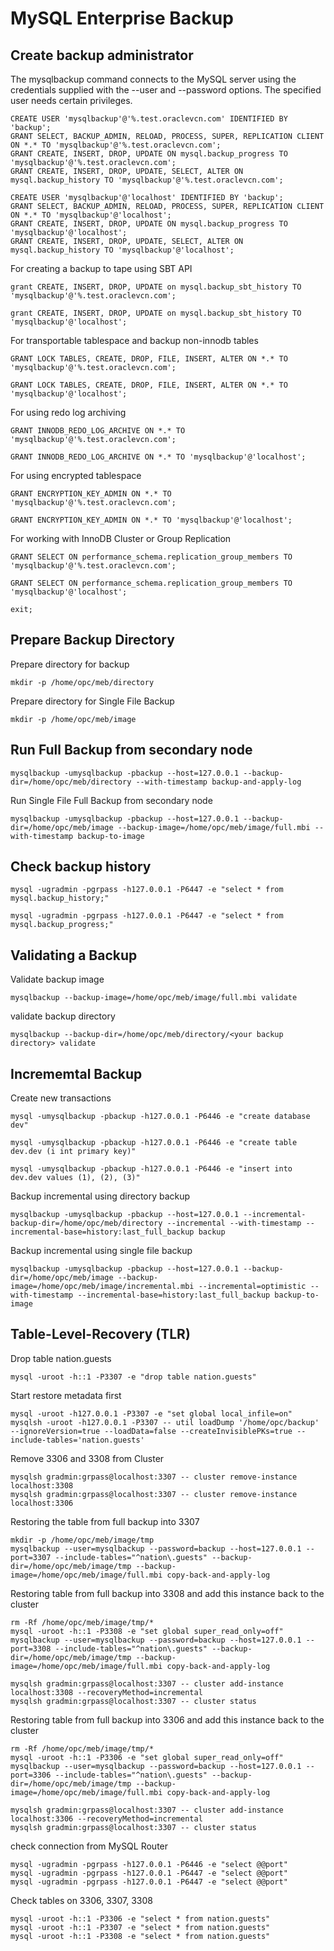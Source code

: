 # MySQL Enterprise Backup
## Create backup administrator
The mysqlbackup command connects to the MySQL server using the credentials supplied with the --user and --password options. 
The specified user needs certain privileges. 
```
CREATE USER 'mysqlbackup'@'%.test.oraclevcn.com' IDENTIFIED BY 'backup';
GRANT SELECT, BACKUP_ADMIN, RELOAD, PROCESS, SUPER, REPLICATION CLIENT ON *.* TO 'mysqlbackup'@'%.test.oraclevcn.com';
GRANT CREATE, INSERT, DROP, UPDATE ON mysql.backup_progress TO 'mysqlbackup'@'%.test.oraclevcn.com'; 
GRANT CREATE, INSERT, DROP, UPDATE, SELECT, ALTER ON mysql.backup_history TO 'mysqlbackup'@'%.test.oraclevcn.com';

CREATE USER 'mysqlbackup'@'localhost' IDENTIFIED BY 'backup';
GRANT SELECT, BACKUP_ADMIN, RELOAD, PROCESS, SUPER, REPLICATION CLIENT ON *.* TO 'mysqlbackup'@'localhost';
GRANT CREATE, INSERT, DROP, UPDATE ON mysql.backup_progress TO 'mysqlbackup'@'localhost'; 
GRANT CREATE, INSERT, DROP, UPDATE, SELECT, ALTER ON mysql.backup_history TO 'mysqlbackup'@'localhost';
```
For creating a backup to tape using SBT API
```
grant CREATE, INSERT, DROP, UPDATE on mysql.backup_sbt_history TO 'mysqlbackup'@'%.test.oraclevcn.com'; 

grant CREATE, INSERT, DROP, UPDATE on mysql.backup_sbt_history TO 'mysqlbackup'@'localhost'; 
```
For transportable tablespace and backup non-innodb tables
```
GRANT LOCK TABLES, CREATE, DROP, FILE, INSERT, ALTER ON *.* TO 'mysqlbackup'@'%.test.oraclevcn.com';

GRANT LOCK TABLES, CREATE, DROP, FILE, INSERT, ALTER ON *.* TO 'mysqlbackup'@'localhost';
```
For using redo log archiving
```
GRANT INNODB_REDO_LOG_ARCHIVE ON *.* TO 'mysqlbackup'@'%.test.oraclevcn.com';

GRANT INNODB_REDO_LOG_ARCHIVE ON *.* TO 'mysqlbackup'@'localhost';
```
For using encrypted tablespace
```
GRANT ENCRYPTION_KEY_ADMIN ON *.* TO 'mysqlbackup'@'%.test.oraclevcn.com';

GRANT ENCRYPTION_KEY_ADMIN ON *.* TO 'mysqlbackup'@'localhost';
```
For working with InnoDB Cluster or Group Replication
```
GRANT SELECT ON performance_schema.replication_group_members TO 'mysqlbackup'@'%.test.oraclevcn.com';

GRANT SELECT ON performance_schema.replication_group_members TO 'mysqlbackup'@'localhost';

exit;
```
## Prepare Backup Directory
Prepare directory for backup
```
mkdir -p /home/opc/meb/directory
```
Prepare directory for Single File Backup
```
mkdir -p /home/opc/meb/image
```
## Run Full Backup from secondary node
```
mysqlbackup -umysqlbackup -pbackup --host=127.0.0.1 --backup-dir=/home/opc/meb/directory --with-timestamp backup-and-apply-log 
```
Run Single File Full Backup from secondary node
```
mysqlbackup -umysqlbackup -pbackup --host=127.0.0.1 --backup-dir=/home/opc/meb/image --backup-image=/home/opc/meb/image/full.mbi --with-timestamp backup-to-image
```
## Check backup history
```
mysql -ugradmin -pgrpass -h127.0.0.1 -P6447 -e "select * from mysql.backup_history;"

mysql -ugradmin -pgrpass -h127.0.0.1 -P6447 -e "select * from mysql.backup_progress;"
```
## Validating a Backup
Validate backup image
```
mysqlbackup --backup-image=/home/opc/meb/image/full.mbi validate
```
validate backup directory
```
mysqlbackup --backup-dir=/home/opc/meb/directory/<your backup directory> validate
```
## Incrememtal Backup
Create new transactions
```
mysql -umysqlbackup -pbackup -h127.0.0.1 -P6446 -e "create database dev"

mysql -umysqlbackup -pbackup -h127.0.0.1 -P6446 -e "create table dev.dev (i int primary key)"

mysql -umysqlbackup -pbackup -h127.0.0.1 -P6446 -e "insert into dev.dev values (1), (2), (3)"
```
Backup incremental using directory backup
```
mysqlbackup -umysqlbackup -pbackup --host=127.0.0.1 --incremental-backup-dir=/home/opc/meb/directory --incremental --with-timestamp --incremental-base=history:last_full_backup backup
```
Backup incremental using single file backup
```
mysqlbackup -umysqlbackup -pbackup --host=127.0.0.1 --backup-dir=/home/opc/meb/image --backup-image=/home/opc/meb/image/incremental.mbi --incremental=optimistic --with-timestamp --incremental-base=history:last_full_backup backup-to-image
```
## Table-Level-Recovery (TLR)
Drop table nation.guests
```
mysql -uroot -h::1 -P3307 -e "drop table nation.guests"
```
Start restore metadata first
```
mysql -uroot -h127.0.0.1 -P3307 -e "set global local_infile=on"
mysqlsh -uroot -h127.0.0.1 -P3307 -- util loadDump '/home/opc/backup' --ignoreVersion=true --loadData=false --createInvisiblePKs=true --include-tables='nation.guests'
```
Remove 3306 and 3308 from Cluster
```
mysqlsh gradmin:grpass@localhost:3307 -- cluster remove-instance localhost:3308
mysqlsh gradmin:grpass@localhost:3307 -- cluster remove-instance localhost:3306
```
Restoring the table from full backup into 3307 
```
mkdir -p /home/opc/meb/image/tmp
mysqlbackup --user=mysqlbackup --password=backup --host=127.0.0.1 --port=3307 --include-tables="^nation\.guests" --backup-dir=/home/opc/meb/image/tmp --backup-image=/home/opc/meb/image/full.mbi copy-back-and-apply-log
```
Restoring table from full backup into 3308 and add this instance back to the cluster
```
rm -Rf /home/opc/meb/image/tmp/*
mysql -uroot -h::1 -P3308 -e "set global super_read_only=off"
mysqlbackup --user=mysqlbackup --password=backup --host=127.0.0.1 --port=3308 --include-tables="^nation\.guests" --backup-dir=/home/opc/meb/image/tmp --backup-image=/home/opc/meb/image/full.mbi copy-back-and-apply-log

mysqlsh gradmin:grpass@localhost:3307 -- cluster add-instance localhost:3308 --recoveryMethod=incremental
mysqlsh gradmin:grpass@localhost:3307 -- cluster status
```
Restoring table from full backup into 3306 and add this instance back to the cluster
```
rm -Rf /home/opc/meb/image/tmp/*
mysql -uroot -h::1 -P3306 -e "set global super_read_only=off"
mysqlbackup --user=mysqlbackup --password=backup --host=127.0.0.1 --port=3306 --include-tables="^nation\.guests" --backup-dir=/home/opc/meb/image/tmp --backup-image=/home/opc/meb/image/full.mbi copy-back-and-apply-log

mysqlsh gradmin:grpass@localhost:3307 -- cluster add-instance localhost:3306 --recoveryMethod=incremental
mysqlsh gradmin:grpass@localhost:3307 -- cluster status
```
check connection from MySQL Router
```
mysql -ugradmin -pgrpass -h127.0.0.1 -P6446 -e "select @@port"
mysql -ugradmin -pgrpass -h127.0.0.1 -P6447 -e "select @@port"
mysql -ugradmin -pgrpass -h127.0.0.1 -P6447 -e "select @@port"
```
Check tables on 3306, 3307, 3308
```
mysql -uroot -h::1 -P3306 -e "select * from nation.guests"
mysql -uroot -h::1 -P3307 -e "select * from nation.guests"
mysql -uroot -h::1 -P3308 -e "select * from nation.guests"
```
